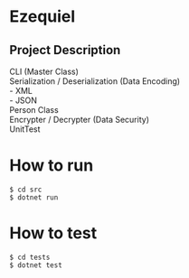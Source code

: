 # Ezequiel #

## Project Description

CLI (Master Class)  
Serialization / Deserialization (Data Encoding)  
    - XML  
    - JSON  
Person Class  
Encrypter / Decrypter (Data Security)  
UnitTest  

# How to run

`$ cd src`  
`$ dotnet run`  

# How to test
`$ cd tests`  
`$ dotnet test`  